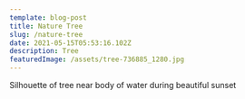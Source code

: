 ```yaml
---
template: blog-post
title: Nature Tree
slug: /nature-tree
date: 2021-05-15T05:53:16.102Z
description: Tree
featuredImage: /assets/tree-736885_1280.jpg
---
```

Silhouette of tree near body of water during beautiful sunset
